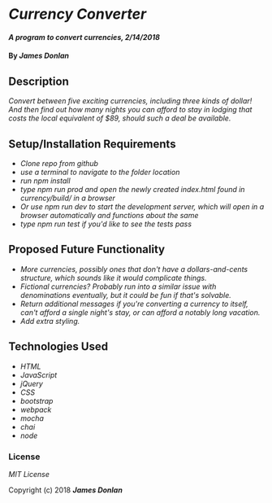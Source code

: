# _Currency Converter_

#### _A program to convert currencies, 2/14/2018_

#### By _**James Donlan**_

## Description

_Convert between five exciting currencies, including three kinds of dollar! And then find out how many nights you can afford to stay in lodging that costs the local equivalent of $89, should such a deal be available._

## Setup/Installation Requirements

* _Clone repo from github_
* _use a terminal to navigate to the folder location_
* _run npm install_
* _type npm run prod and open the newly created index.html found in currency/build/ in a browser_
* _Or use npm run dev to start the development server, which will open in a browser automatically and functions about the same_
* _type npm run test if you'd like to see the tests pass_

## Proposed Future Functionality

* _More currencies, possibly ones that don't have a dollars-and-cents structure, which sounds like it would complicate things._
* _Fictional currencies? Probably run into a similar issue with denominations eventually, but it could be fun if that's solvable._
* _Return additional messages if you're converting a currency to itself, can't afford a single night's stay, or can afford a notably long vacation._
* _Add extra styling._

## Technologies Used

* _HTML_
* _JavaScript_
* _jQuery_
* _CSS_
* _bootstrap_
* _webpack_
* _mocha_
* _chai_
* _node_

### License

*MIT License*

Copyright (c) 2018 **_James Donlan_**
